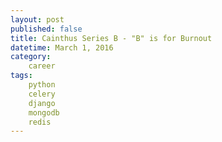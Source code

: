```yaml
---
layout: post
published: false
title: Cainthus Series B - "B" is for Burnout
datetime: March 1, 2016
category:
    career
tags:
    python
    celery
    django
    mongodb
    redis
---
```


